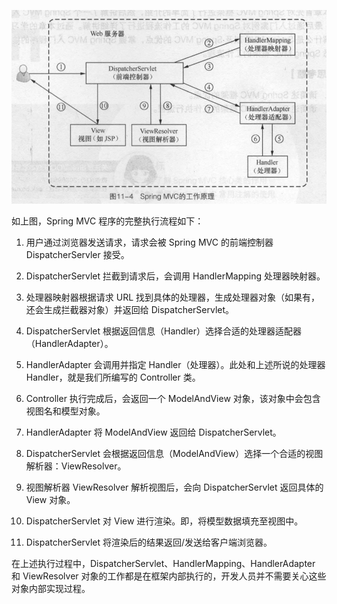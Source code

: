 
![SpringMVC工作流程](img/SpringMVC工作流程.png)

如上图，Spring MVC 程序的完整执行流程如下：

1. 用户通过浏览器发送请求，请求会被 Spring MVC 的前端控制器 DispatcherServler 接受。

2. DispatcherServlet 拦截到请求后，会调用 HandlerMapping 处理器映射器。

3. 处理器映射器根据请求 URL 找到具体的处理器，生成处理器对象（如果有，还会生成拦截器对象）并返回给 DispatcherServlet。

4. DispatcherServlet 根据返回信息（Handler）选择合适的处理器适配器（HandlerAdapter）。

5. HandlerAdapter 会调用并指定 Handler（处理器）。此处和上述所说的处理器 Handler，就是我们所编写的 Controller 类。

6. Controller 执行完成后，会返回一个 ModelAndView 对象，该对象中会包含视图名和模型对象。

7. HandlerAdapter 将 ModelAndView 返回给 DispatcherServlet。

8. DispatcherServlet 会根据返回信息（ModelAndView）选择一个合适的视图解析器：ViewResolver。

9. 视图解析器 ViewResolver 解析视图后，会向 DispatcherServlet 返回具体的 View 对象。

10. DispatcherServlet 对 View 进行渲染。即，将模型数据填充至视图中。

11. DispatcherServlet 将渲染后的结果返回/发送给客户端浏览器。

在上述执行过程中，DispatcherServlet、HandlerMapping、HandlerAdapter 和 ViewResolver 对象的工作都是在框架内部执行的，开发人员并不需要关心这些对象内部实现过程。
